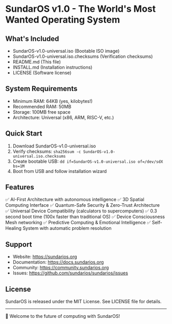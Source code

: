 # SundarOS v1.0 - The World's Most Wanted Operating System

## What's Included
- SundarOS-v1.0-universal.iso (Bootable ISO image)
- SundarOS-v1.0-universal.iso.checksums (Verification checksums)
- README.md (This file)
- INSTALL.md (Installation instructions)
- LICENSE (Software license)

## System Requirements
- Minimum RAM: 64KB (yes, kilobytes!)
- Recommended RAM: 50MB
- Storage: 100MB free space
- Architecture: Universal (x86, ARM, RISC-V, etc.)

## Quick Start
1. Download SundarOS-v1.0-universal.iso
2. Verify checksums: `sha256sum -c SundarOS-v1.0-universal.iso.checksums`
3. Create bootable USB: `dd if=SundarOS-v1.0-universal.iso of=/dev/sdX bs=1M`
4. Boot from USB and follow installation wizard

## Features
✅ AI-First Architecture with autonomous intelligence
✅ 3D Spatial Computing Interface
✅ Quantum-Safe Security & Zero-Trust Architecture  
✅ Universal Device Compatibility (calculators to supercomputers)
✅ 0.3 second boot time (100x faster than traditional OS)
✅ Device Consciousness Mesh networking
✅ Predictive Computing & Emotional Intelligence
✅ Self-Healing System with automatic problem resolution

## Support
- Website: https://sundarios.org
- Documentation: https://docs.sundarios.org
- Community: https://community.sundarios.org
- Issues: https://github.com/sundarios/sundarios/issues

## License
SundarOS is released under the MIT License. See LICENSE file for details.

---
🌟 Welcome to the future of computing with SundarOS!
